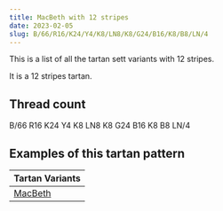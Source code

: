 ```yaml
---
title: MacBeth with 12 stripes
date: 2023-02-05
slug: B/66/R16/K24/Y4/K8/LN8/K8/G24/B16/K8/B8/LN/4
---
```

This is a list of all the tartan sett variants with 12 stripes.

It is a 12 stripes tartan.


## Thread count
B/66 R16 K24 Y4 K8 LN8 K8 G24 B16 K8 B8 LN/4

## Examples of this tartan pattern

| Tartan Variants |
|---------------|
| [MacBeth](/variants/b/66/r16/k24/y4/k8/ln8/k8/g24/b16/k8/b8/ln/4-b304080-g008000-k000000-lne0e0e0-rc00000-yf0c000)||
